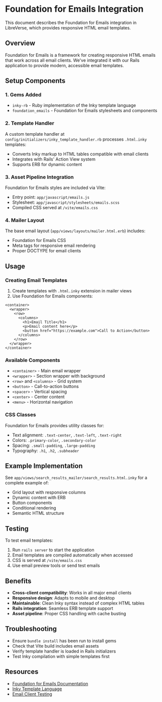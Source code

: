 # Foundation for Emails Integration

This document describes the Foundation for Emails integration in LibreVerse, which provides responsive HTML email templates.

## Overview

Foundation for Emails is a framework for creating responsive HTML emails that work across all email clients. We've integrated it with our Rails application to provide modern, accessible email templates.

## Setup Components

### 1. Gems Added

- `inky-rb` - Ruby implementation of the Inky template language
- `foundation_emails` - Foundation for Emails stylesheets and components

### 2. Template Handler

A custom template handler at `config/initializers/inky_template_handler.rb` processes `.html.inky` templates:

- Converts Inky markup to HTML tables compatible with email clients
- Integrates with Rails' Action View system
- Supports ERB for dynamic content

### 3. Asset Pipeline Integration

Foundation for Emails styles are included via Vite:

- Entry point: `app/javascript/emails.js`
- Stylesheet: `app/javascript/stylesheets/emails.scss`
- Compiled CSS served at `/vite/emails.css`

### 4. Mailer Layout

The base email layout (`app/views/layouts/mailer.html.erb`) includes:

- Foundation for Emails CSS
- Meta tags for responsive email rendering
- Proper DOCTYPE for email clients

## Usage

### Creating Email Templates

1. Create templates with `.html.inky` extension in mailer views
2. Use Foundation for Emails components:

```inky
<container>
  <wrapper>
    <row>
      <columns>
        <h1>Email Title</h1>
        <p>Email content here</p>
        <button href="https://example.com">Call to Action</button>
      </columns>
    </row>
  </wrapper>
</container>
```

### Available Components

- `<container>` - Main email wrapper
- `<wrapper>` - Section wrapper with background
- `<row>` and `<columns>` - Grid system
- `<button>` - Call-to-action buttons
- `<spacer>` - Vertical spacing
- `<center>` - Center content
- `<menu>` - Horizontal navigation

### CSS Classes

Foundation for Emails provides utility classes for:

- Text alignment: `.text-center`, `.text-left`, `.text-right`
- Colors: `.primary-color`, `.secondary-color`
- Spacing: `.small-padding`, `.large-padding`
- Typography: `.h1`, `.h2`, `.subheader`

## Example Implementation

See `app/views/search_results_mailer/search_results.html.inky` for a complete example of:

- Grid layout with responsive columns
- Dynamic content with ERB
- Button components
- Conditional rendering
- Semantic HTML structure

## Testing

To test email templates:

1. Run `rails server` to start the application
2. Email templates are compiled automatically when accessed
3. CSS is served at `/vite/emails.css`
4. Use email preview tools or send test emails

## Benefits

- **Cross-client compatibility**: Works in all major email clients
- **Responsive design**: Adapts to mobile and desktop
- **Maintainable**: Clean Inky syntax instead of complex HTML tables
- **Rails integration**: Seamless ERB template support
- **Asset pipeline**: Proper CSS handling with cache busting

## Troubleshooting

- Ensure `bundle install` has been run to install gems
- Check that Vite build includes email assets
- Verify template handler is loaded in Rails initializers
- Test Inky compilation with simple templates first

## Resources

- [Foundation for Emails Documentation](https://get.foundation/emails.html)
- [Inky Template Language](https://get.foundation/emails/docs/inky.html)
- [Email Client Testing](https://www.emailonacid.com/)
